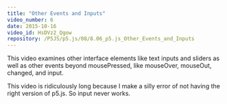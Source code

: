 ```yaml
---
title: "Other Events and Inputs"
video_number: 6
date: 2015-10-16
video_id: HsDVz2_Qgow
repository: /P5JS/p5.js/08/8.06_p5.js_Other_Events_and_Inputs
---
```


This video examines other interface elements like text inputs and sliders as well as other events beyond mousePressed, like mouseOver, mouseOut, changed, and input.

This video is ridiculously long because I make a silly error of not having the right version of p5.js.
So input never works.
